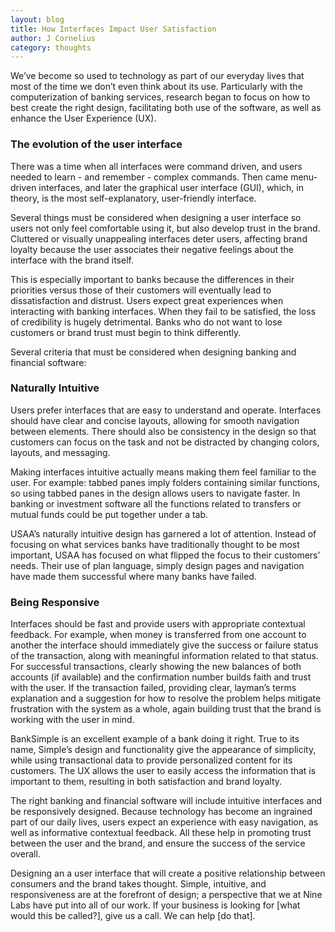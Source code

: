 ```yaml
---
layout: blog
title: How Interfaces Impact User Satisfaction
author: J Cornelius
category: thoughts
---
```

We&rsquo;ve become so used to technology as part of our everyday lives that most of the time we don’t even think about its use. Particularly with the computerization of banking services, research began to focus on how to best create the right design, facilitating both use of the software, as well as enhance the User Experience (UX).

### The evolution of the user interface
There was a time when all interfaces were command driven, and users needed to learn - and remember - complex commands. Then came menu-driven interfaces, and later the graphical user interface (GUI), which, in theory, is the most self-explanatory, user-friendly interface.

Several things must be considered when designing a user interface so users not only feel comfortable using it, but also develop trust in the brand. Cluttered or visually unappealing interfaces deter users, affecting brand loyalty because the user associates their negative feelings about the interface with the brand itself.

This is especially important to banks because the differences in their priorities versus those of their customers will eventually lead to dissatisfaction and distrust. Users expect great experiences when interacting with banking interfaces. When they fail to be satisfied, the loss of credibility is hugely detrimental. Banks who do not want to lose customers or brand trust must begin to think differently.

Several criteria that must be considered when designing banking and financial software:

### Naturally Intuitive
Users prefer interfaces that are easy to understand and operate. Interfaces should have clear and concise layouts, allowing for smooth navigation between elements. There should also be consistency in the design so that customers can focus on the task and not be distracted by changing colors, layouts, and messaging.

Making interfaces intuitive actually means making them feel familiar to the user. For example: tabbed panes imply folders containing similar functions, so using tabbed panes in the design allows users to navigate faster. In banking or investment software all the functions related to transfers or mutual funds could be put together under a tab.

﻿USAA&rsquo;s naturally intuitive design has garnered a lot of attention. Instead of focusing on what services banks have traditionally thought to be most important, USAA has focused on what flipped the focus to their customers&rsquo; needs. Their use of plan language, simply design pages and navigation have made them successful where many banks have failed.

### Being Responsive
Interfaces should be fast and provide users with appropriate contextual feedback. For example, when money is transferred from one account to another the interface should immediately give the success or failure status of the transaction, along with meaningful information related to that status. For successful transactions, clearly showing the new balances of both accounts (if available) and the confirmation number builds faith and trust with the user. If the transaction failed, providing clear, layman&rsquo;s terms explanation and a suggestion for how to resolve the problem helps mitigate frustration with the system as a whole, again building trust that the brand is working with the user in mind.

BankSimple is an excellent example of a bank doing it right. True to its name, Simple&rsquo;s design and functionality give the appearance of simplicity, while using transactional data to provide personalized content for its customers. The UX allows the user to easily access the information that is important to them, resulting in both satisfaction and brand loyalty.

The right banking and financial software will include intuitive interfaces and be responsively designed. Because technology has become an ingrained part of our daily lives, users expect an experience with easy navigation, as well as informative contextual feedback. All these help in promoting trust between the user and the brand, and ensure the success of the service overall.

Designing an a user interface that will create a positive relationship between consumers and the brand takes thought. Simple, intuitive, and responsiveness are at the forefront of design; a perspective that we at Nine Labs have put into all of our work. If your business is looking for [what would this be called?], give us a call. We can help [do that].